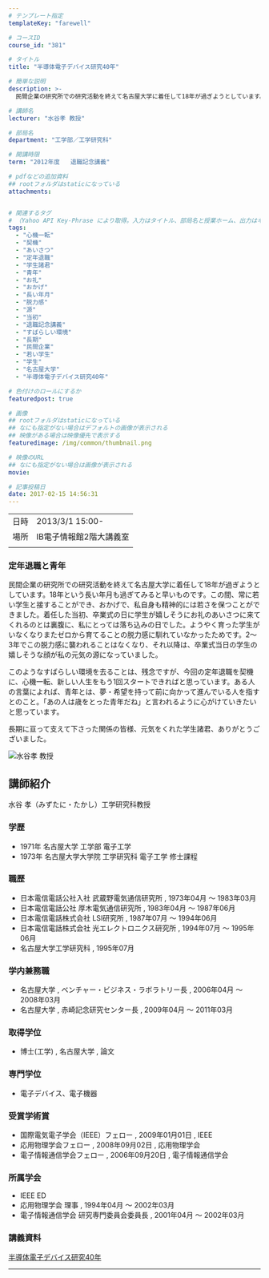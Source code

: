 ```yaml
---
# テンプレート指定
templateKey: "farewell"

# コースID
course_id: "381"

# タイトル
title: "半導体電子デバイス研究40年"

# 簡単な説明
description: >-
  民間企業の研究所での研究活動を終えて名古屋大学に着任して18年が過ぎようとしています。18年という長い年月も過ぎてみると早いものです。この間、常に若い学生と接することができ、おかげで、私自身も精神的には若さを保つことができました。着任した当初、卒業式の日に学生が嬉しそうにお礼のあいさつに来てくれるのとは裏腹に、私にとっては落ち込みの日でした。ようやく育った学生がいなくなりまたゼロから育てること ....

# 講師名
lecturer: "水谷孝 教授"

# 部局名
department: "工学部／工学研究科"

# 開講時限
term: "2012年度	退職記念講義"

# pdfなどの追加資料
## rootフォルダはstaticになっている
attachments:


# 関連するタグ
# （Yahoo API Key-Phrase により取得。入力はタイトル、部局名と授業ホーム、出力はキーフレーズ（tags））
tags:
  - "心機一転"
  - "契機"
  - "あいさつ"
  - "定年退職"
  - "学生諸君"
  - "青年"
  - "お礼"
  - "おかげ"
  - "長い年月"
  - "脱力感"
  - "源"
  - "当初"
  - "退職記念講義"
  - "すばらしい環境"
  - "長期"
  - "民間企業"
  - "若い学生"
  - "学生"
  - "名古屋大学"
  - "半導体電子デバイス研究40年"

# 色付けのロールにするか
featuredpost: true

# 画像
## rootフォルダはstaticになっている
## なにも指定がない場合はデフォルトの画像が表示される
## 映像がある場合は映像優先で表示する
featuredimage: /img/common/thumbnail.png

# 映像のURL
## なにも指定がない場合は画像が表示される
movie: 

# 記事投稿日
date: 2017-02-15 14:56:31
---
```


|   |   |
|---|---|
| 日時 | 2013/3/1  15:00- |
| 場所 | IB電子情報館2階大講義室 |
|   |   |


### 定年退職と青年 

民間企業の研究所での研究活動を終えて名古屋大学に着任して18年が過ぎようとしています。18年という長い年月も過ぎてみると早いものです。この間、常に若い学生と接することができ、おかげで、私自身も精神的には若さを保つことができました。着任した当初、卒業式の日に学生が嬉しそうにお礼のあいさつに来てくれるのとは裏腹に、私にとっては落ち込みの日でした。ようやく育った学生がいなくなりまたゼロから育てることの脱力感に馴れていなかったためです。2〜3年でこの脱力感に襲われることはなくなり、それ以降は、卒業式当日の学生の嬉しそうな顔が私の元気の源になっていました。

このようなすばらしい環境を去ることは、残念ですが、今回の定年退職を契機に、心機一転、新しい人生をもう1回スタートできればと思っています。ある人の言葉によれば、青年とは、夢・希望を持って前に向かって進んでいる人を指すとのこと。「あの人は歳をとった青年だね」と言われるように心がけていきたいと思っています。

長期に亘って支えて下さった関係の皆様、元気をくれた学生諸君、ありがとうございました。


![水谷孝 教授](https://ocw.nagoya-u.jp/files/381/s_H24mizutani_facephoto.jpg)  

## 講師紹介

水谷 孝（みずたに・たかし）工学研究科教授 

### 学歴

  * 1971年 名古屋大学 工学部 電子工学
  * 1973年 名古屋大学大学院 工学研究科 電子工学 修士課程

### 職歴

  * 日本電信電話公社入社 武蔵野電気通信研究所 , 1973年04月 〜 1983年03月
  * 日本電信電話公社 厚木電気通信研究所 , 1983年04月 〜 1987年06月
  * 日本電信電話株式会社 LSI研究所 , 1987年07月 〜 1994年06月
  * 日本電信電話株式会社 光エレクトロニクス研究所 , 1994年07月 〜 1995年06月
  * 名古屋大学工学研究科 , 1995年07月

### 学内兼務職

  * 名古屋大学 , ベンチャー・ビジネス・ラボラトリー長 , 2006年04月 〜 2008年03月
  * 名古屋大学 , 赤崎記念研究センター長 , 2009年04月 〜 2011年03月

### 取得学位

  * 博士(工学) , 名古屋大学 , 論文

### 専門学位

  * 電子デバイス、電子機器

### 受賞学術賞

  * 国際電気電子学会（IEEE）フェロー , 2009年01月01日 , IEEE
  * 応用物理学会フェロー , 2008年09月02日 , 応用物理学会
  * 電子情報通信学会フェロー , 2006年09月20日 , 電子情報通信学会

### 所属学会

  * IEEE ED
  * 応用物理学会 理事 , 1994年04月 〜 2002年03月
  * 電子情報通信学会 研究専門委員会委員長 , 2001年04月 〜 2002年03月


### 講義資料

[半導体電子デバイス研究40年](https://ocw.nagoya-u.jp/files/381/H25mizutani_LectureMaterial.pdf) 


-----